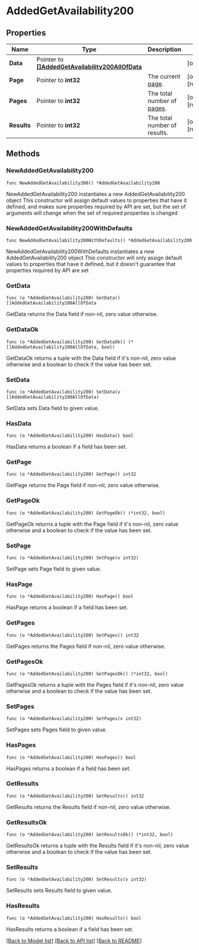 # AddedGetAvailability200

## Properties

Name | Type | Description | Notes
------------ | ------------- | ------------- | -------------
**Data** | Pointer to [**[]AddedGetAvailability200AllOfData**](AddedGetAvailability200AllOfData.md) |  | [optional] 
**Page** | Pointer to **int32** | The current [page](https://techdocs.akamai.com/linode-api/reference/pagination). | [optional] [readonly] 
**Pages** | Pointer to **int32** | The total number of [pages](https://techdocs.akamai.com/linode-api/reference/pagination). | [optional] [readonly] 
**Results** | Pointer to **int32** | The total number of results. | [optional] [readonly] 

## Methods

### NewAddedGetAvailability200

`func NewAddedGetAvailability200() *AddedGetAvailability200`

NewAddedGetAvailability200 instantiates a new AddedGetAvailability200 object
This constructor will assign default values to properties that have it defined,
and makes sure properties required by API are set, but the set of arguments
will change when the set of required properties is changed

### NewAddedGetAvailability200WithDefaults

`func NewAddedGetAvailability200WithDefaults() *AddedGetAvailability200`

NewAddedGetAvailability200WithDefaults instantiates a new AddedGetAvailability200 object
This constructor will only assign default values to properties that have it defined,
but it doesn't guarantee that properties required by API are set

### GetData

`func (o *AddedGetAvailability200) GetData() []AddedGetAvailability200AllOfData`

GetData returns the Data field if non-nil, zero value otherwise.

### GetDataOk

`func (o *AddedGetAvailability200) GetDataOk() (*[]AddedGetAvailability200AllOfData, bool)`

GetDataOk returns a tuple with the Data field if it's non-nil, zero value otherwise
and a boolean to check if the value has been set.

### SetData

`func (o *AddedGetAvailability200) SetData(v []AddedGetAvailability200AllOfData)`

SetData sets Data field to given value.

### HasData

`func (o *AddedGetAvailability200) HasData() bool`

HasData returns a boolean if a field has been set.

### GetPage

`func (o *AddedGetAvailability200) GetPage() int32`

GetPage returns the Page field if non-nil, zero value otherwise.

### GetPageOk

`func (o *AddedGetAvailability200) GetPageOk() (*int32, bool)`

GetPageOk returns a tuple with the Page field if it's non-nil, zero value otherwise
and a boolean to check if the value has been set.

### SetPage

`func (o *AddedGetAvailability200) SetPage(v int32)`

SetPage sets Page field to given value.

### HasPage

`func (o *AddedGetAvailability200) HasPage() bool`

HasPage returns a boolean if a field has been set.

### GetPages

`func (o *AddedGetAvailability200) GetPages() int32`

GetPages returns the Pages field if non-nil, zero value otherwise.

### GetPagesOk

`func (o *AddedGetAvailability200) GetPagesOk() (*int32, bool)`

GetPagesOk returns a tuple with the Pages field if it's non-nil, zero value otherwise
and a boolean to check if the value has been set.

### SetPages

`func (o *AddedGetAvailability200) SetPages(v int32)`

SetPages sets Pages field to given value.

### HasPages

`func (o *AddedGetAvailability200) HasPages() bool`

HasPages returns a boolean if a field has been set.

### GetResults

`func (o *AddedGetAvailability200) GetResults() int32`

GetResults returns the Results field if non-nil, zero value otherwise.

### GetResultsOk

`func (o *AddedGetAvailability200) GetResultsOk() (*int32, bool)`

GetResultsOk returns a tuple with the Results field if it's non-nil, zero value otherwise
and a boolean to check if the value has been set.

### SetResults

`func (o *AddedGetAvailability200) SetResults(v int32)`

SetResults sets Results field to given value.

### HasResults

`func (o *AddedGetAvailability200) HasResults() bool`

HasResults returns a boolean if a field has been set.


[[Back to Model list]](../README.md#documentation-for-models) [[Back to API list]](../README.md#documentation-for-api-endpoints) [[Back to README]](../README.md)


